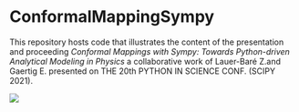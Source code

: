 # ConformalMappingSympy 

This repository hosts code that illustrates the content of the presentation and proceeding *Conformal Mappings with Sympy: Towards Python-driven Analytical Modeling in Physics* a collaborative work of Lauer-Baré Z.and Gaertig E. presented on THE 20th PYTHON IN SCIENCE CONF. (SCIPY 2021).

<img src="https://render.githubusercontent.com/render/math?math=w(z)=\frac{z+ia}{az+i}">
